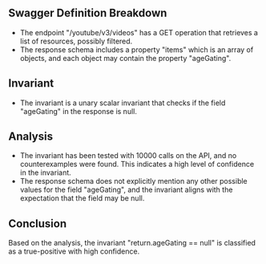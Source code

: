 ## Swagger Definition Breakdown
- The endpoint "/youtube/v3/videos" has a GET operation that retrieves a list of resources, possibly filtered.
- The response schema includes a property "items" which is an array of objects, and each object may contain the property "ageGating".

## Invariant
- The invariant is a unary scalar invariant that checks if the field "ageGating" in the response is null.

## Analysis
- The invariant has been tested with 10000 calls on the API, and no counterexamples were found. This indicates a high level of confidence in the invariant.
- The response schema does not explicitly mention any other possible values for the field "ageGating", and the invariant aligns with the expectation that the field may be null.

## Conclusion
Based on the analysis, the invariant "return.ageGating == null" is classified as a true-positive with high confidence.
